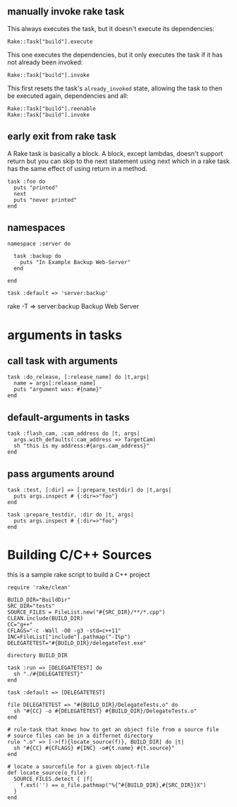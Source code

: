 ## manually invoke rake task

This always executes the task, but it doesn't execute its dependencies:

    Rake::Task["build"].execute

This one executes the dependencies, but it only executes the task if it has not already been invoked:

    Rake::Task["build"].invoke

This first resets the task's `already_invoked` state, allowing the task to then be executed again,
dependencies and all:

    Rake::Task["build"].reenable
    Rake::Task["build"].invoke

## early exit from rake task

A Rake task is basically a block. A block, except lambdas, doesn't support return but you can skip
to the next statement using next which in a rake task has the same effect of using return in a
method.

    task :foo do
      puts "printed"
      next
      puts "never printed"
    end

## namespaces

    namespace :server do

      task :backup do
        puts "In Example Backup Web-Server"
      end

    end

    task :default => 'server:backup'

rake -T => server:backup         Backup Web Server

# arguments in tasks

## call task with arguments

    task :do_release, [:release_name] do |t,args|
      name = args[:release_name]
      puts "argument was: #{name}"
    end

## default-arguments in tasks

    task :flash_cam, :cam_address do |t, args|
      args.with_defaults(:cam_address => TargetCam)
      sh "this is my address:#{args.cam_address}"
    end

## pass arguments around

    task :test, [:dir] => [:prepare_testdir] do |t,args|
      puts args.inspect # {:dir=>"foo"}
    end

    task :prepare_testdir, :dir do |t, args|
      puts args.inspect # {:dir=>"foo"}
    end

# Building C/C++ Sources

this is a sample rake script to build a C++ project

    require 'rake/clean'

    BUILD_DIR="BuildDir"
    SRC_DIR="tests"
    SOURCE_FILES = FileList.new("#{SRC_DIR}/**/*.cpp")
    CLEAN.include(BUILD_DIR)
    CC="g++"
    CFLAGS="-c -Wall -O0 -g3 -std=c++11"
    INC=FileList["include"].pathmap("-I%p")
    DELEGATETEST="#{BUILD_DIR}/delegateTest.exe"

    directory BUILD_DIR

    task :run => [DELEGATETEST] do
      sh "./#{DELEGATETEST}"
    end

    task :default => [DELEGATETEST]

    file DELEGATETEST => "#{BUILD_DIR}/DelegateTests.o" do
      sh "#{CC} -o #{DELEGATETEST} #{BUILD_DIR}/DelegateTests.o"
    end

    # rule-task that knows how to get an object file from a source file
    # source files can be in a differnet directory 
    rule ".o" => [->(f){locate_source(f)}, BUILD_DIR] do |t|
      sh "#{CC} #{CFLAGS} #{INC} -o#{t.name} #{t.source}"
    end

    # locate a sourcefile for a given object-file
    def locate_source(o_file)
      SOURCE_FILES.detect { |f|
        f.ext('') == o_file.pathmap("%{^#{BUILD_DIR},#{SRC_DIR}}X")
      }
    end


